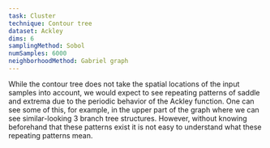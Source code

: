 ```yaml
---
task: Cluster
technique: Contour tree
dataset: Ackley
dims: 6
samplingMethod: Sobol
numSamples: 6000
neighborhoodMethod: Gabriel graph
---
```


While the contour tree does not take the spatial locations of the input 
samples into account, we would expect to see repeating patterns of saddle 
and extrema due to the periodic behavior of the Ackley function. One can see
some of this, for example, in the upper part of the graph where we can see 
similar-looking 3 branch tree structures. However, without knowing beforehand
that these patterns exist it is not easy to understand what these repeating
patterns mean.

